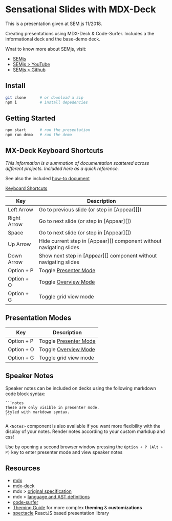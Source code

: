 # Sensational Slides with MDX-Deck

This is a presentation given at SEM.js 11/2018.

Creating presentations using MDX-Deck & Code-Surfer. Includes a the informational deck and the base-demo deck.

Wnat to know more about SEMjs, visit:

- [SEMjs](https://www.meetup.com/SEM-JS/)
- [SEMjs > YouTube](https://www.youtube.com/channel/UC0mZnyjQpFUfcqMtMZjorXw)
- [SEMjs > Github](https://github.com/sem-js)

## Install

```bash
git clone      # or download a zip
npm i          # install depedencies
```

## Getting Started

```bash
npm start      # run the presentation
npm run demo   # run the demo
```


## MX-Deck Keyboard Shortcuts

_This information is a summation of documentation scattered across different projects. Included here as a quick reference._

See also the included [how-to document](./how-to.md)

[Keyboard Shortcuts](https://github.com/jxnblk/mdx-deck#keyboard-shortcuts)

| Key         | Description                                                         |
| ----------- | ------------------------------------------------------------------- |
| Left Arrow  | Go to previous slide (or step in [Appear][])                        |
| Right Arrow | Go to next slide (or step in [Appear][])                            |
| Space       | Go to next slide (or step in [Appear][])                            |
| Up Arrow    | Hide current step in [Appear][] component without navigating slides |
| Down Arrow  | Show next step in [Appear][] component without navigating slides    |
| Option + P  | Toggle [Presenter Mode](#presenter-mode)                            |
| Option + O  | Toggle [Overview Mode](#overview-mode)                              |
| Option + G  | Toggle grid view mode                                               |


## Presentation Modes

| Key         | Description                                                         |
| ----------- | ------------------------------------------------------------------- |
| Option + P  | Toggle [Presenter Mode](#presenter-mode)                            |
| Option + O  | Toggle [Overview Mode](#overview-mode)                              |
| Option + G  | Toggle grid view mode                                               |


## Speaker Notes

Speaker notes can be included on decks using the following markdown code block syntax:

    ```notes
    These are only visible in presenter mode.
    Styled with markdown syntax.
    ```

A `<Notes>` component is also available if you want more flexibility with the display of your notes. Render notes according to your custom markdup and css!

Use by opening a second browser window pressing the `Option + P (Alt + P)` key to enter presenter mode and view speaker notes

## Resources

- [mdx](mdx)
- [mdx-deck](mdx-deck)
- mdx > [original specification](https://spectrum.chat/thread/1021be59-2738-4511-aceb-c66921050b9a)
- mdx > [language and AST definitions](https://github.com/mdx-js/specification#specification)
- [code-surfer](code-surfer)
- [Theming Guide](./theming.md) for more complex **theming** & **customizations**
- [spectacle](https://github.com/FormidableLabs/spectacle) ReactJS based presentation library

<!-- alias for reference links -->

[mdx]: https://github.com/mdx-js/mdx
[mdx-deck]: https://github.com/jxnblk/mdx-deck
[code-surfer]: https://github.com/pomber/code-surfer

